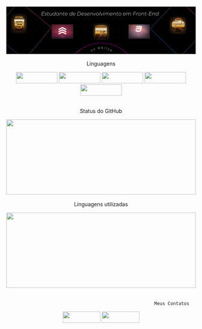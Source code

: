 ![Apresentação](capa.png?raw=true)

<p align="center">
                                                             Linguagens
</p>
<p align="center">
<a><img height="30" width="110" src= "https://img.shields.io/badge/html5-orange?style=for-the-badge&logo=html5&logoColor=white"></a>  
<a><img height="30" width="110" src="https://img.shields.io/badge/CSS3-1572B6?style=for-the-badge&logo=css3&logoColor=white"></a>
<a><img height="30" width="110" src="https://img.shields.io/badge/JavaScript-F7DF1E?style=for-the-badge&logo=javascript&logoColor=black"></a>
<a><img height="30" width="110" src="https://img.shields.io/badge/Python-3776AB?style=for-the-badge&logo=python&logoColor=black"></a>
<a><img height="30" width="110" src="https://img.shields.io/badge/UXW-red?style=for-the-badge&logo=chatbot&logoColor=white"></a>

</p>

<p>
  <h2></h2>
  
</p>
 
<p align="center">
                                                          Status do GitHub
</p>
  
<a href="https://github.com/anuraghazra/github-readme-stats" title="Go to Source"><img width="100%" height="200" src="https://github-readme-stats.vercel.app/api?username=davisams&theme=midnight-purple&show_icons=true"></a>


<p align="center">
                                                        Linguagens utilizadas
</p>
<a href="https://github.com/anuraghazra/github-readme-stats" title="Go to Source"><img width="100%" height="200" src="https://github-readme-stats.vercel.app/api/top-langs/?username=davisams&theme=vision-friendly-dark"></a>
   
   <p>
  <h2></h2>
  
</p>
        
                                                           Meus Contatos


  
  <p align="center">
<a><img height="30" width="100" src="https://img.shields.io/badge/LinkedIn-0077B5?style=for-the-badge&logo=linkedin&logoColor=white)](https://www.linkedin.com/in/davirsantos/"></a>
<a><img height="30" width="100" src="https://img.shields.io/badge/Gmail-D14836?style=for-the-badge&logo=gmail&logoColor=white)](mailto:davisamssantos@gmail.com"></a>
  </p>





<!--
**davisams/davisams** is a ✨ _special_ ✨ repository because its `README.md` (this file) appears on your GitHub profile.

Here are some ideas to get you started:

- 🔭 I’m currently working on ...
- 🌱 I’m currently learning ...
- 👯 I’m looking to collaborate on ...
- 🤔 I’m looking for help with ...
- 💬 Ask me about ...
- 📫 How to reach me: ...
- 😄 Pronouns: ...
- ⚡ Fun fact: ...
-->
